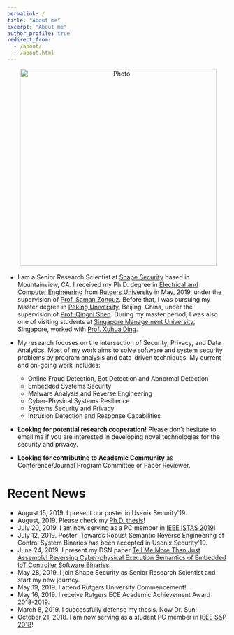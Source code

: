 ```yaml
---
permalink: /
title: "About me"
excerpt: "About me"
author_profile: true
redirect_from: 
  - /about/
  - /about.html
---
```


<p align="center">
  <img src="https://pfsun.github.io/files/sunpengfei.jpg?raw=true" alt="Photo" style="width: 450px;"/> 
</p>

* I am a Senior Research Scientist at [Shape Security](https://www.shapesecurity.com/) based in Mountainview, CA. I received my Ph.D. degree in [Electrical and Computer Engineering](https://www.ece.rutgers.edu/) from [Rutgers University](https://www.rutgers.edu/) in May, 2019, under the supervision of [Prof. Saman Zonouz](https://sites.google.com/site/samanzonouz4n6/saman-zonouz). Before that, I was pursuing my Master degree in [Peking University](http://english.pku.edu.cn/), Beijing, China, under the supervision of [Prof. Qingni Shen](http://www.ss.pku.edu.cn/index.php/shenqingni). During my master period, I was also one of visiting students at [Singapore Management University](https://www.smu.edu.sg/), Singapore, worked with [Prof. Xuhua Ding](http://www.mysmu.edu/faculty/xhding/).

* My research focuses on the intersection of Security, Privacy, and Data Analytics. Most of my work aims to solve software and system security problems by program analysis and data-driven techniques. My current and on-going work includes:
  * Online Fraud Detection, Bot Detection and Abnormal Detection
  * Embedded Systems Security
  * Malware Analysis and Reverse Engineering
  * Cyber-Physical Systems Resilience
  * Systems Security and Privacy
  * Intrusion Detection and Response Capabilities

* <b>Looking for potential research cooperation!</b> Please don't hesitate to email me if you are interested in developing novel technologies for the security and privacy.

* <b>Looking for contributing to Academic Community</b> as Conference/Journal Program Committee or Paper Reviewer.



# Recent News
* August 15, 2019. I present our poster in Usenix Security'19.
* August, 2019. Please check my [Ph.D. thesis](https://doi.org/doi:10.7282/t3-zy08-nn55)!
* July 20, 2019. I am now serving as a PC member in [IEEE ISTAS 2019](https://attend.ieee.org/istas-2019/)!
* July 12, 2019. Poster: Towards Robust Semantic Reverse Engineering of Control System Binaries has been accepted in Usenix Security'19.
* June 24, 2019. I present my DSN paper [Tell Me More Than Just Assembly! Reversing Cyber-physical Execution Semantics of Embedded IoT Controller Software Binaries](http://2019.dsn.org/cprogmain.html).
* May 28, 2019. I join Shape Security as Senior Research Scientist and start my new journey.
* May 19, 2019. I attend Rutgers University Commencement! 
* May 16, 2019. I receive Rutgers ECE Academic Achievement Award 2018-2019.
* March 8, 2019. I successfully defense my thesis. Now Dr. Sun!
* October 21, 2018. I am now serving as a student PC member in [IEEE S&P 2018](https://www.ieee-security.org/TC/SP2018/)!

